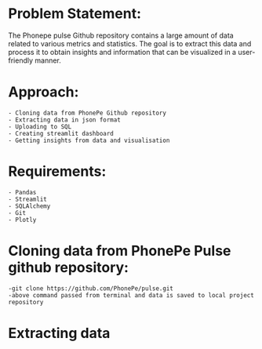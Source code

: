# Problem Statement:

The Phonepe pulse Github repository contains a large amount of data related to
various metrics and statistics. The goal is to extract this data and process it to obtain
insights and information that can be visualized in a user-friendly manner.

# Approach:

    - Cloning data from PhonePe Github repository
    - Extracting data in json format
    - Uploading to SQL
    - Creating streamlit dashboard
    - Getting insights from data and visualisation

# Requirements:
    - Pandas
    - Streamlit
    - SQLAlchemy
    - Git
    - Plotly

# Cloning data from PhonePe Pulse github repository:

    -git clone https://github.com/PhonePe/pulse.git 
    -above command passed from terminal and data is saved to local project repository

# Extracting data
